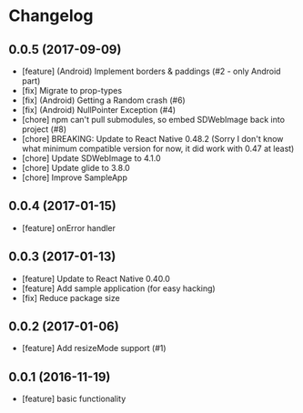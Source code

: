 # Changelog

## 0.0.5 (2017-09-09)

* [feature] (Android) Implement borders & paddings (#2 - only Android part)
* [fix] Migrate to prop-types
* [fix] (Android) Getting a Random crash (#6)
* [fix] (Android) NullPointer Exception (#4)
* [chore] npm can't pull submodules, so embed SDWebImage back into project (#8)
* [chore] BREAKING: Update to React Native 0.48.2 (Sorry I don't know what minimum compatible version for now, it did work with 0.47 at least)
* [chore] Update SDWebImage to 4.1.0
* [chore] Update glide to 3.8.0
* [chore] Improve SampleApp

## 0.0.4 (2017-01-15)

* [feature] onError handler

## 0.0.3 (2017-01-13)

* [feature] Update to React Native 0.40.0
* [feature] Add sample application (for easy hacking)
* [fix] Reduce package size

## 0.0.2 (2017-01-06)

* [feature] Add resizeMode support (#1)

## 0.0.1 (2016-11-19)

* [feature] basic functionality
